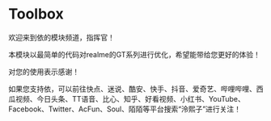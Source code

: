 # Toolbox




欢迎来到依的模块频道，指挥官！




本模块以最简单的代码对realme的GT系列进行优化，希望能带给您更好的体验！




对您的使用表示感谢！




如果您支持依，可以前往快点、迷说、酷安、快手、抖音、爱奇艺、哔哩哔哩、西瓜视频、今日头条、TT语音、比心、知乎、好看视频、小红书、YouTube、Facebook、Twitter、AcFun、Soul、陌陌等平台搜索“泠熙子”进行关注！
